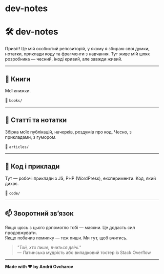 # dev-notes

# 🛠️ dev-notes

Привіт! Це мій особистий репозиторій, у якому я збираю свої думки, нотатки, приклади коду та фрагменти з навчання. Тут живе мій шлях розробника — чесний, іноді кривий, але завжди живий.

---

## 📖 Книги
  
Мої книжки.

📂 `books/`

---

## 📜 Статті та нотатки

Збірка моїх публікацій, начерків, роздумів про код. Чесно, з прикладами, з гумором.

📂 `articles/`

---

## 🧪 Код і приклади

Тут — робочі приклади з JS, PHP (WordPress), експерименти. Код, який дихає.

📂 `code/`

---

## 📫 Зворотний зв’язок

Якщо щось з цього допомогло тобі — маякни. Це додасть сил продовжувати.  
Якщо побачив помилку — теж пиши. Ми тут, щоб вчитись.

> _"Той, хто пише, вчиться двічі."_  
> — Латинська мудрість або випадковий тостер із Stack Overflow

---

**Made with ♥ by Andrii Ovcharov**
